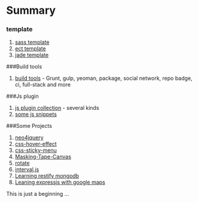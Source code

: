 Summary
===

### template

1. [sass template](https://github.com/huei90/F2E-Knowledge-Database-by-Huei/tree/master/sass-template)
2. [ect template](https://github.com/huei90/generator-ect)
3. [jade template](https://github.com/huei90/F2E-Knowledge-Database-by-Huei/tree/master/jade-template)

###Build tools

 1. [build tools](https://github.com/huei90/F2E-Knowledge-Database-by-Huei/blob/master/build-tools.md) - Grunt, gulp, yeoman, package, social network, repo badge, ci, full-stack and more

###Js plugin

 1. [js plugin collection](https://github.com/huei90/F2E-Knowledge-Database-by-Huei/blob/master/plugin-build-web.md) - several kinds
 2. [some js snippets](https://github.com/huei90/F2E-Knowledge-Database-by-Huei/tree/master/js-example)

###Some Projects

 1. [neo4jquery](https://github.com/huei90/F2E-Knowledge-Database-by-Huei/tree/master/some-example/neo4jquery)
 2. [css-hover-effect](https://github.com/huei90/F2E-Knowledge-Database-by-Huei/tree/master/some-example/css-hover-effect)
 3. [css-sticky-menu](https://github.com/huei90/F2E-Knowledge-Database-by-Huei/tree/master/some-example/css-sticky-menu)
 4. [Masking-Tape-Canvas](https://github.com/huei90/F2E-Knowledge-Database-by-Huei/tree/master/some-example/Masking-Tape-Canvas)
 5. [rotate](https://github.com/huei90/F2E-Knowledge-Database-by-Huei/tree/master/some-example/rotate)
 6. [interval.js](https://github.com/huei90/F2E-Knowledge-Database-by-Huei/tree/master/some-example/interval.js)
 7. [Learning restify mongodb](https://github.com/huei90/F2E-Knowledge-Database-by-Huei/tree/master/node-restify-mongodb)
 8. [Leaning expressjs with google maps](https://github.com/huei90/F2E-Knowledge-Database-by-Huei/tree/master/google-maps-v3)

This is just a beginning ...